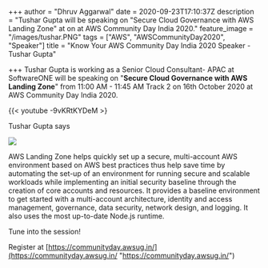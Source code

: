 +++
author = "Dhruv Aggarwal"
date = 2020-09-23T17:10:37Z
description = "Tushar Gupta will be speaking on \"Secure Cloud Governance with AWS Landing Zone\" at <time> on <date> at AWS Community Day India 2020."
feature_image = "/images/tushar.PNG"
tags = ["AWS", "AWSCommunityDay2020", "Speaker"]
title = "Know Your AWS Community Day India 2020 Speaker - Tushar Gupta"

+++
Tushar Gupta is working as a Senior Cloud Consultant- APAC at SoftwareONE will be speaking on "**Secure Cloud Governance with AWS Landing Zone**" from 11:00 AM - 11:45 AM Track 2 on 16th October 2020 at AWS Community Day India 2020.

{{< youtube -9vKRtKYDeM >}

<Summary from Intro video of speaker>Tushar Gupta says

![](/images/landing-zone.png)

AWS Landing Zone helps quickly set up a secure, multi-account AWS environment based on AWS best practices thus help save time by automating the set-up of an environment for running secure and scalable workloads while implementing an initial security baseline through the creation of core accounts and resources. It provides a baseline environment to get started with a multi-account architecture, identity and access management, governance, data security, network design, and logging. It also uses the most up-to-date Node.js runtime.

Tune into the session!

Register at [https://communityday.awsug.in/](https://communityday.awsug.in/ "https://communityday.awsug.in/")